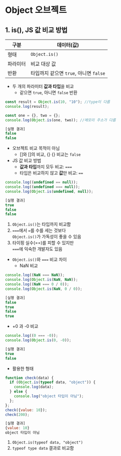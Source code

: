 # Object 오브젝트
## 1. is(), JS 값 비교 방법
|구분|데이터(값)|
|---|---|
|형태|`Object.is()`|
|파라미터|비교 대상 값|
|반환|타입까지 같으면 `true`, 아니면 `false`|
- 두 개의 파라미터 **값과 타입**을 비교
  + 같으면 `true`, 아니면 `false` 반환
```js
const result = Object.is(10, "10"); //type이 다름
console.log(result);

const one = {}, two = {};
console.log(Object.is(one, two)); //메모리 주소가 다름

[실행 결과]
false
false
```
- 오브젝트 비교 목적이 아님
  + []와 []의 비교, {} {} 비교는 `false`
- JS 값 비교 방법
  + **값과 타입**까지 모두 비교: `===`
  + 타입은 비교하지 않고 **값**만 비교: `==`
```js
console.log((undefined == null));
console.log((undefined === null));
console.log(Object.is(undefined, null));

[실행 결과]
true
false
false
```
1. `Object.is()`는 타입까지 비교함
2. `===`에서 `=`를 수를 세는 것보다  
`Object.is()`가 가독성이 좋을 수 있음
3. 타이핑 실수(==)를 피할 수 있지만  
`===`에 익숙한 개발자도 있음

- `Object.is()`와 `===` 비교 차이
  + NaN 비교
```js
console.log((NaN === NaN));
console.log(Object.is(NaN, NaN));
console.log((NaN === 0 / 0));
console.log(Object.is(NaN, 0 / 0));

[실행 결과]
false
true
false
true
```
  + +0 과 -0 비교
```js
console.log((0 === -0));
console.log(Object.is(0, -0));

[실행 결과]
true
false
```
- 활용한 형태
```js
function check(data) {
  if (Object.is(typeof data, "object")) {
    console.log(data);
  } else {
    console.log("object 타입이 아님");
  };
};
check({value: 10});
check(200);

[실행 결과]
{value: 10}
object 타입이 아님
```
1. `Object.is(typeof data, "object")`
2. `typeof type data` 결과로 비교함
